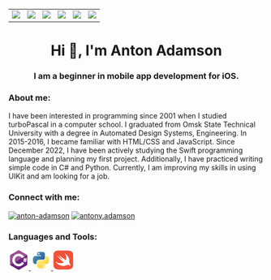 <table>
  <tr>
    <td>
      <img src="https://user-images.githubusercontent.com/78909022/235090705-fe53d7ca-95a0-4df8-8bbe-5494bec0552f.png"  width="200">
    </td>
    <td>
      <img src="https://user-images.githubusercontent.com/78909022/235093155-9ab8cd43-61ab-43e8-a8ab-c1f8681b4f16.png"  width="200">
    </td>
    <td>
      <img src="https://user-images.githubusercontent.com/78909022/235093168-f8706e11-6cb1-495f-9d1d-6b128dc0658f.png"  width="200">
    </td>
    <td>
      <img src="https://user-images.githubusercontent.com/78909022/235093172-c8d7ab86-9771-471e-8764-5c167bce5788.png"  width="200">
    </td>
    <td>
      <img src="https://user-images.githubusercontent.com/78909022/235093174-3dc80309-5490-44c1-abc4-92ccb8b68b16.png"  width="200">
    </td>
    <td>
      <img src="https://user-images.githubusercontent.com/78909022/235093184-ffe1ae7a-4c52-4c70-a6c0-cdf17eadacf5.png"  width="200">
    </td>
  </tr>
</table>

<h1 align="center">Hi 👋, I'm Anton Adamson</h1>
<h3 align="center">I am a beginner in mobile app development for iOS.</h3>

<h3 align="left">About me:</h3>
I have been interested in programming since 2001 when I studied turboPascal in a computer school. 
I graduated from Omsk State Technical University with a degree in Automated Design Systems, Engineering. 
In 2015-2016, I became familiar with HTML/CSS and JavaScript. 
Since December 2022, I have been actively studying the Swift programming language and planning my first project. 
Additionally, I have practiced writing simple code in C# and Python. Currently, I am improving my skills in using UIKit and am looking for a job.

<h3 align="left">Connect with me:</h3>
<p align="left">
<a href="https://linkedin.com/in/anton-adamson-36216b25b" target="blank"><img align="center" src="https://raw.githubusercontent.com/rahuldkjain/github-profile-readme-generator/master/src/images/icons/Social/linked-in-alt.svg" alt="anton-adamson" height="30" width="40" /></a>
<a href="https://instagram.com/antony.adamson" target="blank"><img align="center" src="https://raw.githubusercontent.com/rahuldkjain/github-profile-readme-generator/master/src/images/icons/Social/instagram.svg" alt="antony.adamson" height="30" width="40" /></a>
</p>

<h3 align="left">Languages and Tools:</h3>
<p align="left"> <a href="https://www.w3schools.com/cs/" target="_blank" rel="noreferrer"> <img src="https://raw.githubusercontent.com/devicons/devicon/master/icons/csharp/csharp-original.svg" alt="csharp" width="40" height="40"/> </a> <a href="https://www.python.org" target="_blank" rel="noreferrer"> <img src="https://raw.githubusercontent.com/devicons/devicon/master/icons/python/python-original.svg" alt="python" width="40" height="40"/> </a> <a href="https://developer.apple.com/swift/" target="_blank" rel="noreferrer"> <img src="https://raw.githubusercontent.com/devicons/devicon/master/icons/swift/swift-original.svg" alt="swift" width="40" height="40"/> </a> </p>
